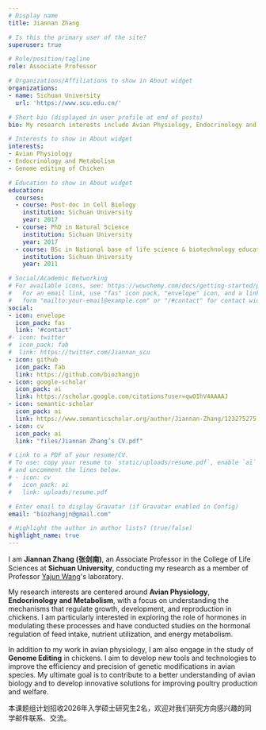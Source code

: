 ```yaml
---
# Display name
title: Jiannan Zhang

# Is this the primary user of the site?
superuser: true

# Role/position/tagline
role: Associate Professor

# Organizations/Affiliations to show in About widget
organizations:
- name: Sichuan University
  url: 'https://www.scu.edu.cn/'

# Short bio (displayed in user profile at end of posts)
bio: My research interests include Avian Physiology, Endocrinology and Metabolism.

# Interests to show in About widget
interests:
- Avian Physiology
- Endocrinology and Metabolism
- Genome editing of Chicken

# Education to show in About widget
education:
  courses:
  - course: Post-doc in Cell Biology
    institution: Sichuan University
    year: 2017
  - course: PhD in Natural Science
    institution: Sichuan University
    year: 2017
  - course: BSc in National base of life science & biotechnology education
    institution: Sichuan University
    year: 2011

# Social/Academic Networking
# For available icons, see: https://wowchemy.com/docs/getting-started/page-builder/#icons
#   For an email link, use "fas" icon pack, "envelope" icon, and a link in the
#   form "mailto:your-email@example.com" or "/#contact" for contact widget.
social:
- icon: envelope
  icon_pack: fas
  link: '#contact'
#- icon: twitter
#  icon_pack: fab
#  link: https://twitter.com/Jiannan_scu
- icon: github
  icon_pack: fab
  link: https://github.com/biozhangjn
- icon: google-scholar
  icon_pack: ai
  link: https://scholar.google.com/citations?user=qwOIhV4AAAAJ
- icon: semantic-scholar
  icon_pack: ai
  link: https://www.semanticscholar.org/author/Jiannan-Zhang/123275275
- icon: cv
  icon_pack: ai
  link: "files/Jiannan Zhang’s CV.pdf"

# Link to a PDF of your resume/CV.
# To use: copy your resume to `static/uploads/resume.pdf`, enable `ai` icons in `params.toml`, 
# and uncomment the lines below.
# - icon: cv
#   icon_pack: ai
#   link: uploads/resume.pdf

# Enter email to display Gravatar (if Gravatar enabled in Config)
email: "biozhangjn@gmail.com"

# Highlight the author in author lists? (true/false)
highlight_name: true
---
```


<p>I am <strong>Jiannan Zhang (张剑南)</strong>, an Associate Professor in the College of Life Sciences at <strong>Sichuan University</strong>, conducting my research as a member of Professor <a href="http://life.scu.edu.cn/info/1048/1836.htm">Yajun Wang</a>'s laboratory.</p>

<p>My research interests are centered around <strong>Avian Physiology</strong>, <strong>Endocrinology and Metabolism</strong>, with a focus on understanding the mechanisms that regulate growth, development, and reproduction in chickens. I am particularly interested in exploring the role of hormones in modulating these processes and have conducted studies on the hormonal regulation of feed intake, nutrient utilization, and energy metabolism.</p>

<p>In addition to my work in avian physiology, I am also engage in the study of <strong>Genome Editing</strong> in chickens. I aim to develop new tools and technologies to improve the efficiency and precision of genetic modifications in avian species. My ultimate goal is to contribute to a better understanding of avian biology and to develop innovative solutions for improving poultry production and welfare.</p>

本课题组计划招收2026年入学硕士研究生2名，欢迎对我们研究方向感兴趣的同学邮件联系、交流。